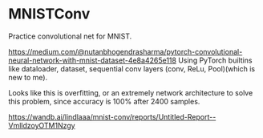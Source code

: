 # MNISTConv
Practice convolutional net for MNIST.

https://medium.com/@nutanbhogendrasharma/pytorch-convolutional-neural-network-with-mnist-dataset-4e8a4265e118
Using PyTorch builtins like dataloader, dataset, sequential conv layers (conv, ReLu, Pool)(which is new to me). 

Looks like this is overfitting, or an extremely network architecture to solve this problem, since accuracy is 100% after 2400 samples.

https://wandb.ai/lindlaaa/mnist-conv/reports/Untitled-Report--VmlldzoyOTM1Nzgy
